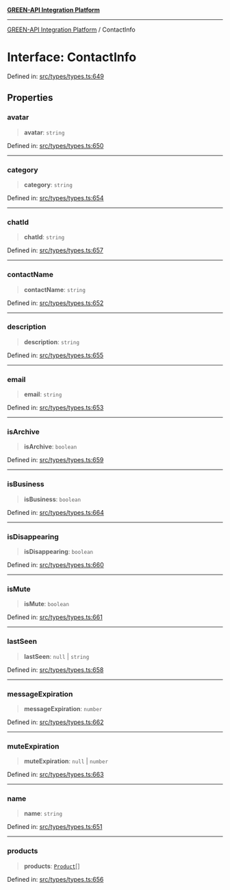 [**GREEN-API Integration Platform**](../README.md)

***

[GREEN-API Integration Platform](../globals.md) / ContactInfo

# Interface: ContactInfo

Defined in: [src/types/types.ts:649](https://github.com/green-api/greenapi-integration/blob/1e2009040b9fbee0c78f6935b3e8b1d1b6550313/src/types/types.ts#L649)

## Properties

### avatar

> **avatar**: `string`

Defined in: [src/types/types.ts:650](https://github.com/green-api/greenapi-integration/blob/1e2009040b9fbee0c78f6935b3e8b1d1b6550313/src/types/types.ts#L650)

***

### category

> **category**: `string`

Defined in: [src/types/types.ts:654](https://github.com/green-api/greenapi-integration/blob/1e2009040b9fbee0c78f6935b3e8b1d1b6550313/src/types/types.ts#L654)

***

### chatId

> **chatId**: `string`

Defined in: [src/types/types.ts:657](https://github.com/green-api/greenapi-integration/blob/1e2009040b9fbee0c78f6935b3e8b1d1b6550313/src/types/types.ts#L657)

***

### contactName

> **contactName**: `string`

Defined in: [src/types/types.ts:652](https://github.com/green-api/greenapi-integration/blob/1e2009040b9fbee0c78f6935b3e8b1d1b6550313/src/types/types.ts#L652)

***

### description

> **description**: `string`

Defined in: [src/types/types.ts:655](https://github.com/green-api/greenapi-integration/blob/1e2009040b9fbee0c78f6935b3e8b1d1b6550313/src/types/types.ts#L655)

***

### email

> **email**: `string`

Defined in: [src/types/types.ts:653](https://github.com/green-api/greenapi-integration/blob/1e2009040b9fbee0c78f6935b3e8b1d1b6550313/src/types/types.ts#L653)

***

### isArchive

> **isArchive**: `boolean`

Defined in: [src/types/types.ts:659](https://github.com/green-api/greenapi-integration/blob/1e2009040b9fbee0c78f6935b3e8b1d1b6550313/src/types/types.ts#L659)

***

### isBusiness

> **isBusiness**: `boolean`

Defined in: [src/types/types.ts:664](https://github.com/green-api/greenapi-integration/blob/1e2009040b9fbee0c78f6935b3e8b1d1b6550313/src/types/types.ts#L664)

***

### isDisappearing

> **isDisappearing**: `boolean`

Defined in: [src/types/types.ts:660](https://github.com/green-api/greenapi-integration/blob/1e2009040b9fbee0c78f6935b3e8b1d1b6550313/src/types/types.ts#L660)

***

### isMute

> **isMute**: `boolean`

Defined in: [src/types/types.ts:661](https://github.com/green-api/greenapi-integration/blob/1e2009040b9fbee0c78f6935b3e8b1d1b6550313/src/types/types.ts#L661)

***

### lastSeen

> **lastSeen**: `null` \| `string`

Defined in: [src/types/types.ts:658](https://github.com/green-api/greenapi-integration/blob/1e2009040b9fbee0c78f6935b3e8b1d1b6550313/src/types/types.ts#L658)

***

### messageExpiration

> **messageExpiration**: `number`

Defined in: [src/types/types.ts:662](https://github.com/green-api/greenapi-integration/blob/1e2009040b9fbee0c78f6935b3e8b1d1b6550313/src/types/types.ts#L662)

***

### muteExpiration

> **muteExpiration**: `null` \| `number`

Defined in: [src/types/types.ts:663](https://github.com/green-api/greenapi-integration/blob/1e2009040b9fbee0c78f6935b3e8b1d1b6550313/src/types/types.ts#L663)

***

### name

> **name**: `string`

Defined in: [src/types/types.ts:651](https://github.com/green-api/greenapi-integration/blob/1e2009040b9fbee0c78f6935b3e8b1d1b6550313/src/types/types.ts#L651)

***

### products

> **products**: [`Product`](Product.md)[]

Defined in: [src/types/types.ts:656](https://github.com/green-api/greenapi-integration/blob/1e2009040b9fbee0c78f6935b3e8b1d1b6550313/src/types/types.ts#L656)
